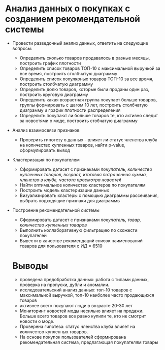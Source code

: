 # Анализ данных о покупках с созданием рекомендательной системы

* Провести разведочный анализ данных, ответить на следующие вопросы:
    - Определить сколько товаров продавалось в разные месяцы, построить график плотности
    - Определить список товаров ТОП-10 с максимальной выручкой за все время, построить столбчатую диаграмму
    - Определить список популярных товаров ТОП-10 за все время, построить столбчатую диаграмму
    - Определить долю товаров, которые были проданы один раз, построить круговую диаграмму
    - Определить какая возрастная группа покупает больше товаров, группы формировать с шагом 10 лет, построить столбчатую диаграмму и график плотности распределения
    - Определить покупают ли больше товаров те, кто активно следит за новостями о моде, построить стобчатую диаграмму
* Анализ взаимосвязи признаков
    - Проверить гипотезу о данных - влияет ли статус членства клуба на количество купленных товаров, найти p-value, сформулировать вывод
* Кластеризация по покупателем
    - Сформировать датасет с признаками *покупатель, количество купленных товаров, возраст, итоговая потраченная сумма, членство в клубе, частота просмотра новостей*
    - Найти оптимальное количество кластеров по покупателям
    - Построить модель кластеризации данных
    - Визуализировать кластеры с помощью диаграммы рассеивания, выбрать подходящие признаки для диаграммы
* Построение рекомендательной системы 
    - Сформировать датасет с признаками *покупатель, товар, количество купленных товаров*
    - Выполнить коллаборативную фильтрацию по схожести покупателей
    - Вывести в качестве рекомендаций список наименований товаров для пользователя с ИД = 6510
    
    # Выводы
    - проведена предобработка данных: работа с типами данных, проверка на пропуски, дубли и аномалии. 
    - исследовательский анализ данных: топ-10 товаров с максимальной выручкой, топ-10 наиболее часто продающихся товаров
    - активнее всего покупают люди в возрасте 20-30 лет
    - Мониторинг новостей моды несильно влияет на продажи. Больше всего товаров все равно купили те, кто не смотрит новости о моде.
    - Проверена гипотеза: статус членства клуба влияет на количество купленных товаров.
    - На основе покупок пользователей сформирована рекомендательная система, предлагающая покупателям товары
